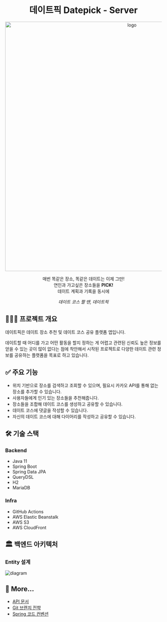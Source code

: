 <h1 align="center">데이트픽 Datepick - Server</h1>
<p align="center">
  <img src="https://user-images.githubusercontent.com/25472942/164036725-69cb3aff-8478-48f7-a99a-a65e7a9c9f2c.png" width="800px" alt="logo"/>
</p>

<p align="center">매번 똑같은 장소, 똑같은 데이트는 이제 그만!<br>연인과 가고싶은 장소들을 <b>PICK!</b><br>데이트 계획과 기록을 동시에</p>
<p align="center"><i>데이트 코스 짤 땐, 데이트픽</i></p>

## 💁🏻‍♂️ 프로젝트 개요

데이트픽은 데이트 장소 추천 및 데이트 코스 공유 플랫폼 앱입니다.

데이트할 때 어디를 가고 어떤 활동을 할지 정하는 게 어렵고 관련된 신뢰도 높은 정보를 얻을 수 있는 곳이 많이 없다는 점에 착안해서 시작된 프로젝트로 다양한 데이트 관련 정보를
공유하는 플랫폼을 목표로 하고 있습니다.

## ✅ 주요 기능

- 위치 기반으로 장소를 검색하고 조회할 수 있으며, 필요시 카카오 API를 통해 없는 장소를 추가할 수 있습니다.
- 사용자들에게 인기 있는 장소들을 추천해줍니다.
- 장소들을 조합해 데이트 코스를 생성하고 공유할 수 있습니다.
- 데이트 코스에 댓글을 작성할 수 있습니다.
- 자신의 데이트 코스에 대해 다이어리를 작성하고 공유할 수 있습니다.

## 🛠 기술 스택

### Backend

- Java 11
- Spring Boot
- Spring Data JPA
- QueryDSL
- H2
- MariaDB

### Infra

- GitHub Actions
- AWS Elastic Beanstalk
- AWS S3
- AWS CloudFront

## 🏛 백엔드 아키텍처

### Entity 설계

![diagram](https://user-images.githubusercontent.com/25472942/167360906-726b3f57-f797-42d7-9319-0df0d1d3649c.png)

## 💬 More...

- [API 문서](https://datepick.notion.site/API-6707da981d384526b87377be52c10c50)
- [Git 브랜치 전햑](https://datepick.notion.site/Git-cac4bb4284794178af18648e35e9d029)
- [Spring 코드 컨벤션](https://datepick.notion.site/Spring-6b646ffdf9684a9dabe7eabb565cf913)
